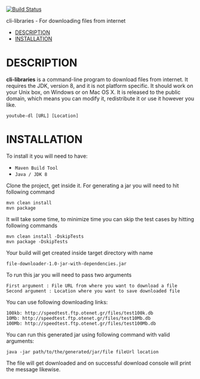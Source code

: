 [![Build Status](https://travis-ci.org/developeronly/cli-libraries.svg?branch=develop)](https://travis-ci.org/developeronly/cli-libraries)

cli-libraries - For downloading files from internet

- [DESCRIPTION](#description)
- [INSTALLATION](#installation)

# DESCRIPTION
**cli-libraries** is a command-line program to download files from internet. It requires the JDK, version 8, and it is not platform specific. It should work on your Unix box, on Windows or on Mac OS X. It is released to the public domain, which means you can modify it, redistribute it or use it however you like.

    youtube-dl [URL] [Location]

# INSTALLATION

To install it you will need to have:

 - `Maven Build Tool`
 - `Java / JDK 8`

Clone the project, get inside it.
For generating a jar you will need to hit following command

    mvn clean install
    mvn package

It will take some time, to minimize time you can skip the test cases by hitting following commands

    mvn clean install -DskipTests
    mvn package -DskipTests


Your build will get created inside target directory with name

    file-downloader-1.0-jar-with-dependencies.jar

To run this jar you will need to pass two arguments

    First argument : File URL from where you want to download a file
    Second argument : Location where you want to save downloaded file

You can use following downloading links:

    100kb: http://speedtest.ftp.otenet.gr/files/test100k.db
    10Mb: http://speedtest.ftp.otenet.gr/files/test10Mb.db
    100Mb: http://speedtest.ftp.otenet.gr/files/test100Mb.db

You can run this generated jar using following command with valid arguments:

    java -jar path/to/the/generated/jar/file fileUrl location

The file will get downloaded and on successful download console will print the message likewise.
